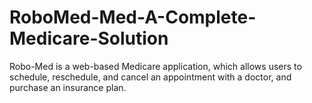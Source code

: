 # RoboMed-Med-A-Complete-Medicare-Solution
Robo-Med is a web-based Medicare application, which allows users to schedule, reschedule, and cancel an appointment with a doctor, and purchase an insurance plan. 
